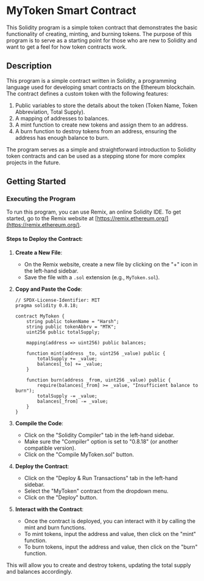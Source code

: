 # MyToken Smart Contract

This Solidity program is a simple token contract that demonstrates the basic functionality of creating, minting, and burning tokens. The purpose of this program is to serve as a starting point for those who are new to Solidity and want to get a feel for how token contracts work.

## Description

This program is a simple contract written in Solidity, a programming language used for developing smart contracts on the Ethereum blockchain. The contract defines a custom token with the following features:
1. Public variables to store the details about the token (Token Name, Token Abbreviation, Total Supply).
2. A mapping of addresses to balances.
3. A mint function to create new tokens and assign them to an address.
4. A burn function to destroy tokens from an address, ensuring the address has enough balance to burn.

The program serves as a simple and straightforward introduction to Solidity token contracts and can be used as a stepping stone for more complex projects in the future.

## Getting Started

### Executing the Program

To run this program, you can use Remix, an online Solidity IDE. To get started, go to the Remix website at [https://remix.ethereum.org/](https://remix.ethereum.org/).

#### Steps to Deploy the Contract:

1. **Create a New File**:
   - On the Remix website, create a new file by clicking on the "+" icon in the left-hand sidebar.
   - Save the file with a `.sol` extension (e.g., `MyToken.sol`).

2. **Copy and Paste the Code**:
   ```solidity
   // SPDX-License-Identifier: MIT
   pragma solidity 0.8.18;

   contract MyToken {
       string public tokenName = "Harsh";
       string public tokenAbbrv = "MTK";
       uint256 public totalSupply;

       mapping(address => uint256) public balances;

       function mint(address _to, uint256 _value) public {
           totalSupply += _value;
           balances[_to] += _value;
       }

       function burn(address _from, uint256 _value) public {
           require(balances[_from] >= _value, "Insufficient balance to burn");
           totalSupply -= _value;
           balances[_from] -= _value;
       }
   }
   ```

3. **Compile the Code**:
   - Click on the "Solidity Compiler" tab in the left-hand sidebar.
   - Make sure the "Compiler" option is set to "0.8.18" (or another compatible version).
   - Click on the "Compile MyToken.sol" button.

4. **Deploy the Contract**:
   - Click on the "Deploy & Run Transactions" tab in the left-hand sidebar.
   - Select the "MyToken" contract from the dropdown menu.
   - Click on the "Deploy" button.

5. **Interact with the Contract**:
   - Once the contract is deployed, you can interact with it by calling the mint and burn functions.
   - To mint tokens, input the address and value, then click on the "mint" function.
   - To burn tokens, input the address and value, then click on the "burn" function.

This will allow you to create and destroy tokens, updating the total supply and balances accordingly.
